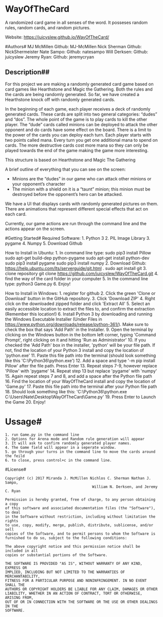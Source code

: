 # WayOfTheCard #
A randomized card game in all senses of the word. It posseses random rules, random cards, and random pictures.

Website: https://juicyslew.github.io/WayOfTheCard/

#Authors#
MJ McMillen 				Github: MJ-McMillen
Nick Sherman			  Github: NickShermeister
Nate Sampo: 			  Github: natesampo
Will Derksen:       Github: juicyslew
Jeremy Ryan:        Github: jeremycryan


## Description##

For this project we are making a randomly generated card game based on card games like Hearthstone and Magic the Gathering. Both the rules and the cards are being randomly generated. So far, we have created a Hearthstone knock off with randomly generated cards.

In the beginning of each game, each player receives  a deck of randomly generated cards. These cards are split into two general categories: “dudes” and “dos”. The whole point of the game is to play cards to kill the other player. The “dude” cards called minions can be deployed to attack the other opponent and do cards have some effect on the board. There is a limit to the power of the cards you can deploy each turn. Each player starts with two points called mana. Every turn you get one additional mana to spend on cards. The more destructive cards cost more mana so they can only be played towards the end of the game making the game more interesting.

This structure is based on Hearthstone and Magic The Gathering

A brief outline of everything that you can see on the screen:

* Minions are the “dudes” in our game who can attack other minions or your opponent’s character
* The minion with a shield on it is a “taunt” minion; this minion must be destroyed before the opponent’s hero can be attacked.

We have a  UI that displays cards with randomly generated pictures on them. There are animations that represent different special effects that act on each card.

Currently, our game actions are run through the command line and the actions appear on the screen.

#Getting Started#
Required Software:
	1. Python 3
	2. PIL Image Library
	3. pygame
	4. Numpy
	5. Download Github

How to Install in Ubuntu:
	1. In command line type:
	 sudo pip3 install Pillow
	 sudo apt-get build-dep python-pygame
	 sudo apt-get install python-dev
	 sudo pip3 install pygame
	 sudo pip3 install numpy
	2. Download Github: https://help.ubuntu.com/lts/serverguide/git.html	.
			sudo apt install git
	3. clone repository
				git clone https://github.com/juicyslew/WayOfTheCard.git
	4. find the way of the card folder in your computer
	5. In the command line type: python3 Game.py
	6. Enjoy!

How to Install in Windows:
	1. register for github
	2. Click the green 'Clone or Download' button in the GitHub repository.
	3. Click 'Download ZIP'
	4.	Right click on the downloaded zipped folder and click 'Extract All'
	5. Select an easily accessible location to extract the files to, and confirm the extraction (Remember this location!)
	6. Install Python 3 by downloading and running the Windows Executable Installer (Under Files in https://www.python.org/downloads/release/python-361/). Make sure to check the box that says 'Add Path' in the Installer.
	9. Open the terminal by clicking on the Windows button in the bottom left corner, typing 'Command Prompt', right clicking on it and hitting 'Run as Administrator'
	10. If you checked the 'Add Path' box in the installer, 'python' will be your file path. If not, find the location of your Python 3 install and copy the location of 'python.exe'
	11. Paste this file path into the terminal (should look something like this 'C:\Python36\python.exe')
  12.	Add a space and type '-m pip install Pillow' after the file path. Press Enter
	13. Repeat steps 7-9, however replace 'Pillow' with 'pygame'
	14. Repeat step 13 but replace 'pygame' with 'numpy'
	15. Again repeat steps 7 and 8, and add a space after the Python file path
	16. Find the location of your WayOfTheCard install and copy the location of 'Game.py'
	17. Paste this file path into the terminal after your Python file path
	18. Should look something like this: 'C:\Python36\python.exe C:\Users\Nate\Desktop\WayOfTheCard\Game.py'
	19. Press Enter to Launch the Game
	20. Enjoy!




# Ussage#
	1. run Game.py in the command line
	2. Options for Arena mode and Random rule generation will appear
	3. It will ask to confirm randomly generated player names.
	4. The Game field will appear in a seperate window.
	5. go through your turns in the command line to move the cards around the feild
	6. to close, press control+c in the command line.





#License#

	Copyright (c) 2017 Miranda J. McMillen Nichlos C. Sherman Nathan J. Sampo,
											William N. Derksen, and Jeremy C. Ryan

	Permission is hereby granted, free of charge, to any person obtaining a copy
	of this software and associated documentation files (the "Software"), to deal
	in the Software without restriction, including without limitation the rights
	to use, copy, modify, merge, publish, distribute, sublicense, and/or sell
	copies of the Software, and to permit persons to whom the Software is
	furnished to do so, subject to the following conditions:

	The above copyright notice and this permission notice shall be included in all
	copies or substantial portions of the Software.

	THE SOFTWARE IS PROVIDED "AS IS", WITHOUT WARRANTY OF ANY KIND, EXPRESS OR
	IMPLIED, INCLUDING BUT NOT LIMITED TO THE WARRANTIES OF MERCHANTABILITY,
	FITNESS FOR A PARTICULAR PURPOSE AND NONINFRINGEMENT. IN NO EVENT SHALL THE
	AUTHORS OR COPYRIGHT HOLDERS BE LIABLE FOR ANY CLAIM, DAMAGES OR OTHER
	LIABILITY, WHETHER IN AN ACTION OF CONTRACT, TORT OR OTHERWISE, ARISING FROM,
	OUT OF OR IN CONNECTION WITH THE SOFTWARE OR THE USE OR OTHER DEALINGS IN THE
	SOFTWARE.
